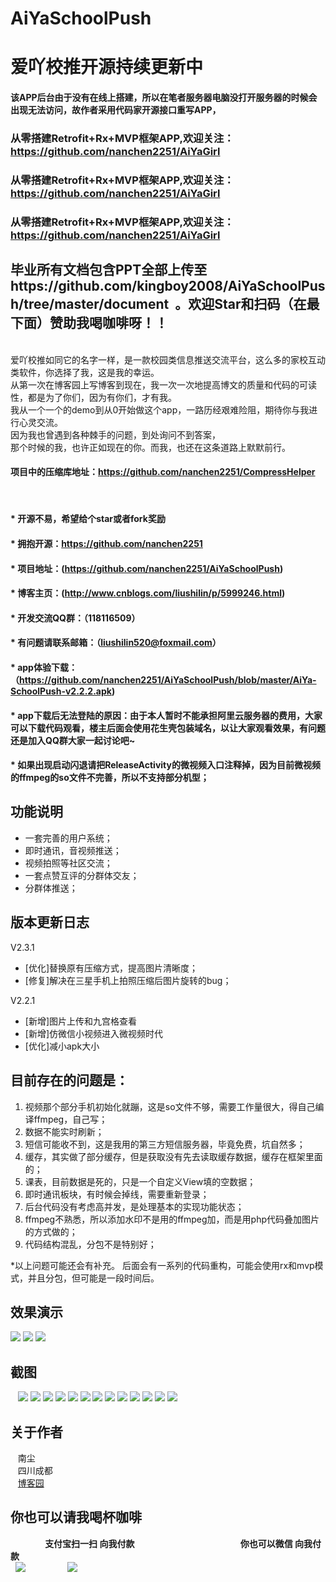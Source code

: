 # AiYaSchoolPush
# 爱吖校推开源持续更新中

#### 该APP后台由于没有在线上搭建，所以在笔者服务器电脑没打开服务器的时候会出现无法访问，故作者采用代码家开源接口重写APP，
### 从零搭建Retrofit+Rx+MVP框架APP,欢迎关注：https://github.com/nanchen2251/AiYaGirl
### 从零搭建Retrofit+Rx+MVP框架APP,欢迎关注：https://github.com/nanchen2251/AiYaGirl
### 从零搭建Retrofit+Rx+MVP框架APP,欢迎关注：https://github.com/nanchen2251/AiYaGirl

## 毕业所有文档包含PPT全部上传至https://github.com/kingboy2008/AiYaSchoolPush/tree/master/document  。欢迎Star和扫码（在最下面）赞助我喝咖啡呀！！
<br>
爱吖校推如同它的名字一样，是一款校园类信息推送交流平台，这么多的家校互动类软件，你选择了我，这是我的幸运。<br>
从第一次在博客园上写博客到现在，我一次一次地提高博文的质量和代码的可读性，都是为了你们，因为有你们，才有我。<br>
我从一个一个的demo到从0开始做这个app，一路历经艰难险阻，期待你与我进行心灵交流。<br>
因为我也曾遇到各种棘手的问题，到处询问不到答案，<br>
那个时候的我，也许正如现在的你。而我，也还在这条道路上默默前行。<br>



#### 项目中的压缩库地址：https://github.com/nanchen2251/CompressHelper
   
#### * 开源不易，希望给个star或者fork奖励
#### * 拥抱开源：https://github.com/nanchen2251
#### * 项目地址：(https://github.com/nanchen2251/AiYaSchoolPush)
#### * 博客主页：(http://www.cnblogs.com/liushilin/p/5999246.html)
#### * 开发交流QQ群：（118116509）
#### * 有问题请联系邮箱：（liushilin520@foxmail.com）
#### * app体验下载：（https://github.com/nanchen2251/AiYaSchoolPush/blob/master/AiYa-SchoolPush-v2.2.2.apk)
#### * app下载后无法登陆的原因：由于本人暂时不能承担阿里云服务器的费用，大家可以下载代码观看，楼主后面会使用花生壳包装域名，以让大家观看效果，有问题还是加入QQ群大家一起讨论吧~
#### * 如果出现启动闪退请把ReleaseActivity的微视频入口注释掉，因为目前微视频的ffmpeg的so文件不完善，所以不支持部分机型；

## 功能说明

- 一套完善的用户系统；
- 即时通讯，音视频推送；
- 视频拍照等社区交流；
- 一套点赞互评的分群体交友；
- 分群体推送；


## 版本更新日志

V2.3.1<br>
 * [优化]替换原有压缩方式，提高图片清晰度；
 * [修复]解决在三星手机上拍照压缩后图片旋转的bug；
 
V2.2.1<br>
 * [新增]图片上传和九宫格查看
 * [新增]仿微信小视频进入微视频时代
 * [优化]减小apk大小
 
## 目前存在的问题是：
1. 视频那个部分手机初始化就蹦，这是so文件不够，需要工作量很大，得自己编译ffmpeg，自己写；
2. 数据不能实时刷新；
3. 短信可能收不到，这是我用的第三方短信服务器，毕竟免费，坑自然多；
4. 缓存，其实做了部分缓存，但是获取没有先去读取缓存数据，缓存在框架里面的；
5. 课表，目前数据是死的，只是一个自定义View填的空数据；
6. 即时通讯板块，有时候会掉线，需要重新登录；
7. 后台代码没有考虑高并发，是处理基本的实现功能状态；
8. ffmpeg不熟悉，所以添加水印不是用的ffmpeg加，而是用php代码叠加图片的方式做的；
9. 代码结构混乱，分包不是特别好；


*以上问题可能还会有补充。
后面会有一系列的代码重构，可能会使用rx和mvp模式，并且分包，但可能是一段时间后。 

## 效果演示
![](https://github.com/nanchen2251/AiYaSchoolPush/blob/master/photo/GIF.gif)
![](https://github.com/nanchen2251/AiYaSchoolPush/blob/master/photo/GIF2.gif)
![](https://github.com/nanchen2251/AiYaSchoolPush/blob/master/photo/GIF3.gif)
## 截图<br>
    ![](https://github.com/nanchen2251/AiYaSchoolPush/blob/master/photo/screen1.jpg) 
    ![](https://github.com/nanchen2251/AiYaSchoolPush/blob/master/photo/screen2.jpg) 
    ![](https://github.com/nanchen2251/AiYaSchoolPush/blob/master/photo/screen3.jpg) 
    ![](https://github.com/nanchen2251/AiYaSchoolPush/blob/master/photo/screen4.jpg) 
    ![](https://github.com/nanchen2251/AiYaSchoolPush/blob/master/photo/screen5.jpg) 
    ![](https://github.com/nanchen2251/AiYaSchoolPush/blob/master/photo/screen6.jpg) 
    ![](https://github.com/nanchen2251/AiYaSchoolPush/blob/master/photo/screen7.jpg) 
    ![](https://github.com/nanchen2251/AiYaSchoolPush/blob/master/photo/screen8.jpg) 
    ![](https://github.com/nanchen2251/AiYaSchoolPush/blob/master/photo/screen9.jpg) 
    ![](https://github.com/nanchen2251/AiYaSchoolPush/blob/master/photo/screen10.jpg) 
    ![](https://github.com/nanchen2251/AiYaSchoolPush/blob/master/photo/screen11.jpg) 
    ![](https://github.com/nanchen2251/AiYaSchoolPush/blob/master/photo/screen12.jpg) 
    ![](https://github.com/nanchen2251/AiYaSchoolPush/blob/master/photo/screen13.jpg) 
    
## 关于作者
    南尘<br>
    四川成都<br>
    [博客园](http://www.cnblogs.com/liushilin/)
    
## 你也可以请我喝杯咖啡
               **支付宝扫一扫 向我付款**                                             **你也可以微信 向我付款**<br>
   ![](https://github.com/nanchen2251/AiYaSchoolPush/blob/master/photo/apay.png) 
                  ![](https://github.com/nanchen2251/AiYaSchoolPush/blob/master/photo/wxpay.png)
